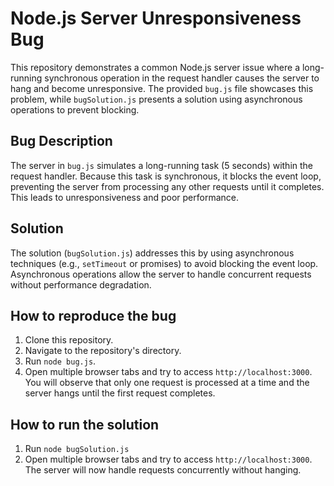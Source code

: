 # Node.js Server Unresponsiveness Bug

This repository demonstrates a common Node.js server issue where a long-running synchronous operation in the request handler causes the server to hang and become unresponsive.  The provided `bug.js` file showcases this problem, while `bugSolution.js` presents a solution using asynchronous operations to prevent blocking.

## Bug Description

The server in `bug.js` simulates a long-running task (5 seconds) within the request handler.  Because this task is synchronous, it blocks the event loop, preventing the server from processing any other requests until it completes. This leads to unresponsiveness and poor performance.

## Solution

The solution (`bugSolution.js`) addresses this by using asynchronous techniques (e.g., `setTimeout` or promises) to avoid blocking the event loop.  Asynchronous operations allow the server to handle concurrent requests without performance degradation.

## How to reproduce the bug

1. Clone this repository.
2. Navigate to the repository's directory.
3. Run `node bug.js`.
4. Open multiple browser tabs and try to access `http://localhost:3000`. You will observe that only one request is processed at a time and the server hangs until the first request completes.

## How to run the solution

1. Run `node bugSolution.js`
2. Open multiple browser tabs and try to access `http://localhost:3000`.  The server will now handle requests concurrently without hanging.